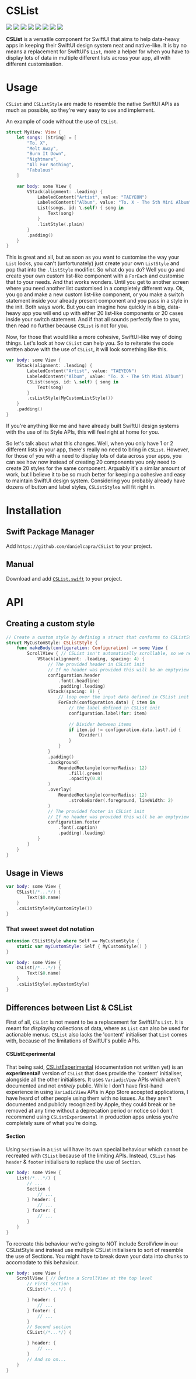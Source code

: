 # CSList

![](https://img.shields.io/badge/Swift-5.9-orange.svg)
![](https://img.shields.io/badge/License-MIT-lightgrey) 
[![](https://img.shields.io/badge/SwiftPM-compatible-brightgreen.svg?style=flat)](https://swift.org/package-manager)
![](https://img.shields.io/badge/iOS-13%2B-blue)
![](https://img.shields.io/badge/macOS-10.15%2B-blue)
![](https://img.shields.io/badge/tvOS-13%2B-blue)
![](https://img.shields.io/badge/watchOS-6%2B-blue)
![](https://img.shields.io/badge/visionOS-1%2B-blue)

**CSList** is a versatile component for SwiftUI that aims to help data-heavy apps in keeping their SwiftUI design system neat and native-like.
It is by no means a replacement for SwiftUI's `List`, more a helper for when you have to display lots of data in multiple different lists across your app, all with different customisation. 

# Usage

`CSList` and `CSListStyle` are made to resemble the native SwiftUI APIs as much as possible, so they're very easy to use and implement.

An example of code without the use of `CSList`.
```swift
struct MyView: View {
    let songs: [String] = [
        "To. X",
        "Melt Away",
        "Burn It Down",
        "Nightmare",
        "All For Nothing",
        "Fabulous"
    ]

    var body: some View {
        VStack(alignment: .leading) {
            LabeledContent("Artist", value: "TAEYEON")
            LabeledContent("Album", value: "To. X - The 5th Mini Album")
            List(songs, id: \.self) { song in
                Text(song)
            }
            .listStyle(.plain)
        }
        .padding()
    }
}
```

This is great and all, but as soon as you want to customise the way your `List` looks, you can't (unfortunately) just create your own `ListStyle` and pop that into the `.listStyle` modifier. So what do you do? Well you go and create your own custom list-like component with a `ForEach` and customise that to your needs. And that works wonders. Until you get to another screen where you need another list customised in a completely different way. Ok, you go and make a new custom list-like component, or you make a switch statement inside your already present component and you pass in a style in the init. Both ways work. But you can imagine how quickly in a big, data-heavy app you will end up with either 20 list-like components or 20 cases inside your switch statement. And if that all sounds perfectly fine to you, then read no further because `CSList` is not for you.

Now, for those that would like a more cohesive, SwiftUI-like way of doing things. Let's look at how `CSList` can help you. So to reiterate the code written above with the use of `CSList`, it will look something like this.

```swift
var body: some View {
    VStack(alignment: .leading) {
        LabeledContent("Artist", value: "TAEYEON")
        LabeledContent("Album", value: "To. X - The 5th Mini Album")
        CSList(songs, id: \.self) { song in
            Text(song)
        }
        .csListStyle(MyCustomListStyle())
    }
    .padding()
}
```

If you're anything like me and have already built SwiftUI design systems with the use of its Style APIs, this will feel right at home for you.

So let's talk about what this changes. Well, when you only have 1 or 2 different lists in your app, there's really no need to bring in `CSList`. However, for those of you with a need to display lots of data across your apps, you can see how now instead of creating 20 components you only need to create 20 styles for the same component. Arguably it's a similar amount of work, but I believe it to be so much better for keeping a cohesive and easy to maintain SwiftUI design system. Considering you probably already have dozens of button and label styles, `CSListStyle`s will fit right in.

# Installation

## Swift Package Manager
Add `https://github.com/danielcapra/CSList` to your project.

## Manual
Download and add [`CSList.swift`](./Sources/CSList/CSList.swift) to your project.

# API

## Creating a custom style
```swift
// Create a custom style by defining a struct that conforms to CSListStyle protocol
struct MyCustomStyle: CSListStyle {
    func makeBody(configuration: Configuration) -> some View {
        ScrollView { // CSList isn't automatically scrollable, so we need to define the ScrollView in each CSListStyle
            VStack(alignment: .leading, spacing: 4) {
                // The provided header in CSList init
                // If no header was provided this will be an emptyview
                configuration.header
                    .font(.headline)
                    .padding(.leading)
                VStack(spacing: 8) {
                    // loop over the input data defined in CSList init
                    ForEach(configuration.data) { item in
                        // the label defined in CSList init
                        configuration.label(for: item)
                        
                        // Divider between items
                        if item.id != configuration.data.last?.id {
                            Divider()
                        }
                    }
                }
                .padding()
                .background(
                    RoundedRectangle(cornerRadius: 12)
                        .fill(.green)
                        .opacity(0.8)
                )
                .overlay(
                    RoundedRectangle(cornerRadius: 12)
                        .strokeBorder(.foreground, lineWidth: 2)
                )
                // The provided footer in CSList init
                // If no header was provided this will be an emptyview
                configuration.footer
                    .font(.caption)
                    .padding(.leading)
            }
        }
    }
}
```

## Usage in Views
```swift
var body: some View {
    CSList(/*...*/) {
        Text($0.name)
    }
    .csListStyle(MyCustomStyle())
}
```

### That sweet sweet dot notation
```swift
extension CSListStyle where Self == MyCustomStyle {
    static var myCustomStyle: Self { MyCustomStyle() }
}

var body: some View {
    CSList(/*...*/) {
        Text($0.name)
    }
    .csListStyle(.myCustomStyle)
}
```

## Differences between List & CSList

First of all, `CSList` is not meant to be a replacement for SwiftUI's `List`. It is meant for *displaying* collections of data, where as `List` can also be used for actionable menus. `CSList` also lacks the 'content' initialiser that `List` comes with, because of the limitations of SwiftUI's public APIs.

#### CSListExperimental
That being said, [CSListExperimental](https://github.com/danielcapra/CSListExperimental) (documentation not written yet) is an **experimental!** version of `CSList` that does provide the 'content' initialiser, alongside all the other initialisers. It uses `VariadicView` APIs which aren't documented and not *entirely* public. While I don't have first-hand experience in using `VariadicView` APIs in App Store accepted applications, I have heard of other people using them with no issues. As they aren't documented and publicly recognized by Apple, they could break or be removed at any time without a deprecation period or notice so I don't recommend using `CSListExperimental` in production apps unless you're completely sure of what you're doing.

#### Section
Using `Section` in a `List` will have its own special behaviour which cannot be recreated with `CSList` because of the limiting APIs. Instead, `CSList` has `header` & `footer` initialisers to replace the use of `Section`.

```swift
var body: some View {
    List(/*...*/) {
        // ...
        Section {
            // ...
        } header: { 
            // ...
        } footer: {
            // ...
        }
    }
}
```
To recreate this behaviour we're going to NOT include ScrollView in our CSListStyle and instead use multiple CSList initialisers to sort of resemble the use of Sections. You might have to break down your data into chunks to accomodate to this behaviour.

```swift
var body: some View {
    ScrollView { // Define a ScrollView at the top level
        // First section
        CSList(/*...*/) {

        } header: {
            // ...
        } footer: {
            // ...
        }
        // Second section
        CSList(/*...*/) {

        } header: {
            // ...
        }
        // And so on...
    }
}
```
